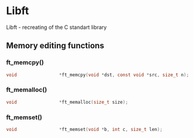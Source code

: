 # Libft
Libft - recreating of the C standart library

## Memory editing functions

### ft_memcpy()
```c
void				*ft_memcpy(void *dst, const void *src, size_t n);
```
### ft_memalloc()
```c
void				*ft_memalloc(size_t size);
```
### ft_memset()
```c
void				*ft_memset(void *b, int c, size_t len);
```

